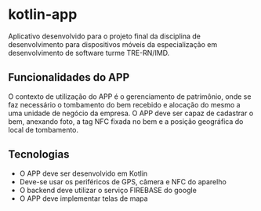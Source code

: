# kotlin-app

Aplicativo desenvolvido para o projeto final da disciplina de desenvolvimento para dispositivos móveis da especialização em desenvolvimento de software turme TRE-RN/IMD.

## Funcionalidades do APP
O contexto de utilização do APP é o gerenciamento de patrimônio, onde se faz necessário o tombamento do bem recebido e alocação do mesmo a uma unidade de negócio da empresa.
O APP deve ser capaz de cadastrar o bem, anexando foto, a tag NFC fixada no bem e a posição geográfica do local de tombamento.

## Tecnologias
  * O APP deve ser desenvolvido em Kotlin
  * Deve-se usar os periféricos de GPS, câmera e NFC do aparelho
  * O backend deve utilizar o serviço FIREBASE do google
  * O APP deve implementar telas de mapa
